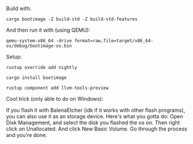 Build with:

`cargo bootimage -Z build-std -Z build-std-features`

And then run it with (using QEMU):

`qemu-system-x86_64 -drive format=raw,file=target/x86_64-os/debug/bootimage-os.bin`

Setup:

`rustup override add nightly`

`cargo install bootimage`

`rustup component add llvm-tools-preview`

Cool trick (only able to do on Windows):

If you flash it with BalenaEtcher (idk if it works with other flash programs), you can also use it as an storage device.
Here's what you gotta do:
Open Disk Management, and select the disk you flashed the os on.
Then right click on Unallocated.
And click New Basic Volume.
Go through the process and you're done.
